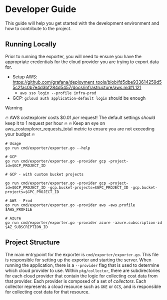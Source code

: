 # Developer Guide

This guide will help you get started with the development environment and how to contribute to the project.

## Running Locally

Prior to running the exporter, you will need to ensure you have the appropriate credentials for the cloud provider you are trying to export data for.
- Setup AWS: https://github.com/grafana/deployment_tools/blob/fd5dbe933614259d55c2fac0b7e4d3bf284d5457/docs/infrastructure/aws.md#L121
    - `aws sso login --profile infra-prod`
- GCP: `gcloud auth application-default login` should be enough

> [!WARNING]
> :fire: AWS costexplorer costs $0.01 _per_ request! The default settings _should_ keep it to 1 request per hour :fire:
> :fire: Keep an eye on aws_costexplorer_requests_total metric to ensure you are not exceeding your budget :fire:

```shell
# Usage
go run cmd/exporter/exporter.go --help

# GCP 
go run cmd/exporter/exporter.go -provider gcp -project-id=$GCP_PROJECT_ID

# GCP - with custom bucket projects

go run cmd/exporter/exporter.go -provider gcp -project-id=$GCP_PROJECT_ID -gcp.bucket-projects=$GPC_PROJECT_ID -gcp.bucket-projects=$GPC_PROJECT_ID

# AWS - Prod
go run cmd/exporter/exporter.go -provider aws -aws.profile $AWS_PROFILE

# Azure
go run cmd/exporter/exporter.go -provider azure -azure.subscription-id $AZ_SUBSCRIPTION_ID
```

## Project Structure

The main entrypoint for the exporter is `cmd/exporter/exporter.go`. This file is responsible for setting up the exporter and starting the server.
When running the application, there is a `--provider` flag that is used to determine which cloud provider to use. 
Within `pkg/collector`, there are subdirectories for each cloud provider that contain the logic for collecting cost data from that provider.
Each provider is composed of a set of _collectors_.
Each collector represents a cloud resource such as `GKE` or `GCS`, and is responsible for collecting cost data for that resource.
